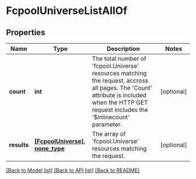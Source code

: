 # FcpoolUniverseListAllOf

## Properties
Name | Type | Description | Notes
------------ | ------------- | ------------- | -------------
**count** | **int** | The total number of &#39;fcpool.Universe&#39; resources matching the request, accross all pages. The &#39;Count&#39; attribute is included when the HTTP GET request includes the &#39;$inlinecount&#39; parameter. | [optional] 
**results** | [**[FcpoolUniverse], none_type**](FcpoolUniverse.md) | The array of &#39;fcpool.Universe&#39; resources matching the request. | [optional] 

[[Back to Model list]](../README.md#documentation-for-models) [[Back to API list]](../README.md#documentation-for-api-endpoints) [[Back to README]](../README.md)


